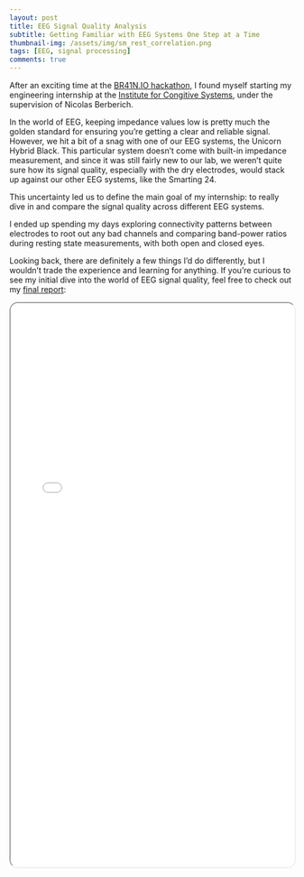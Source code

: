```yaml
---
layout: post
title: EEG Signal Quality Analysis
subtitle: Getting Familiar with EEG Systems One Step at a Time
thumbnail-img: /assets/img/sm_rest_correlation.png
tags: [EEG, signal processing]
comments: true
---
```


After an exciting time at the [BR41N.IO hackathon](2022-01-17-bachelors-thesis.md), I found myself starting my engineering internship at the [Institute for Congitive Systems](https://www.ce.cit.tum.de/ics/home/), under the supervision of Nicolas Berberich.

In the world of EEG, keeping impedance values low is pretty much the golden standard for ensuring you’re getting a clear and reliable signal. However, we hit a bit of a snag with one of our EEG systems, the Unicorn Hybrid Black. This particular system doesn’t come with built-in impedance measurement, and since it was still fairly new to our lab, we weren’t quite sure how its signal quality, especially with the dry electrodes, would stack up against our other EEG systems, like the Smarting 24.

This uncertainty led us to define the main goal of my internship: to really dive in and compare the signal quality across different EEG systems.

I ended up spending my days exploring connectivity patterns between electrodes to root out any bad channels and comparing band-power ratios during resting state measurements, with both open and closed eyes.

Looking back, there are definitely a few things I’d do differently, but I wouldn’t trade the experience and learning for anything. If you’re curious to see my initial dive into the world of EEG signal quality, feel free to check out my [final report](/assets/pdf/comparative_signal_quality_report-Karahan_Yilmazer.pdf):

<iframe src="/assets/pdf/comparative_signal_quality_report-Karahan_Yilmazer.pdf" width="100%" height="1000px" style="border-radius: 15px;"></iframe>
